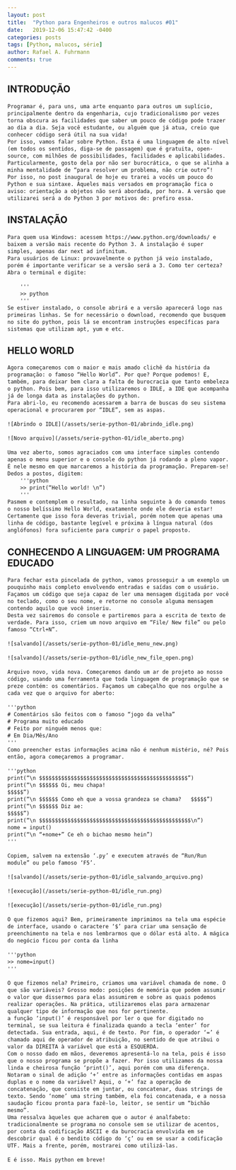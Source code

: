 ```yaml
---
layout: post
title:  "Python para Engenheiros e outros malucos #01"
date:   2019-12-06 15:47:42 -0400
categories: posts
tags: [Python, malucos, série]
author: Rafael A. Fuhrmann
comments: true
---
```


## INTRODUÇÃO

	Programar é, para uns, uma arte enquanto para outros um suplício, principalmente dentro da engenharia, cujo tradicionalismo por vezes torna obscura as facilidades que saber um pouco de código pode trazer ao dia a dia. Seja você estudante, ou alguém que já atua, creio que conhecer código será útil na sua vida!
    Por isso, vamos falar sobre Python. Esta é uma linguagem de alto nível (em todos os sentidos, diga-se de passagem) que é gratuita, open-source, com milhões de possibilidades, facilidades e aplicabilidades. Particularmente, gosto dela por não ser burocrática, o que se alinha a minha mentalidade de “para resolver um problema, não crie outro”!
    Por isso, no post inaugural de hoje eu trarei a vocês um pouco do Python e sua sintaxe. Àqueles mais versados em programação fica o aviso: orientação a objetos não será abordada, por hora. A versão que utilizarei será a do Python 3 por motivos de: prefiro essa.

## INSTALAÇÃO

	Para quem usa Windows: acessem https://www.python.org/downloads/ e baixem a versão mais recente do Python 3. A instalação é super simples, apenas dar next ad infinitum.
    Para usuários de Linux: provavelmente o python já veio instalado, porém é importante verificar se a versão será a 3. Como ter certeza? Abra o terminal e digite:

		'''
		>> python
		'''
    Se estiver instalado, o console abrirá e a versão aparecerá logo nas primeiras linhas. Se for necessário o download, recomendo que busquem no site do python, pois lá se encontram instruções específicas para sistemas que utilizam apt, yum e etc.

## HELLO WORLD
    
    Agora começaremos com o maior e mais amado clichê da história da programação: o famoso “Hello World”. Por que? Porque podemos! E, também, para deixar bem clara a falta de burocracia que tanto embeleza o python. Pois bem, para isso utilizaremos o IDLE, a IDE que acompanha já de longa data as instalações do python.
    Para abri-lo, eu recomendo acessarem a barra de buscas do seu sistema operacional e procurarem por “IDLE”, sem as aspas.

	![Abrindo o IDLE](/assets/serie-python-01/abrindo_idle.png)
	
	![Novo arquivo](/assets/serie-python-01/idle_aberto.png)

    Uma vez aberto, somos agraciados com uma interface simples contendo apenas o menu superior e o console do python já rodando a pleno vapor. É nele mesmo em que marcaremos a história da programação. Preparem-se! Dedos a postos, digitem:
		'''python
		>> print(“Hello world! \n”)
		'''
    Pasmem e contemplem o resultado, na linha seguinte à do comando temos o nosso belíssimo Hello World, exatamente onde ele deveria estar! Certamente que isso fora deveras trivial, porém notem que apenas uma linha de código, bastante legível e próxima à língua natural (dos anglófonos) fora suficiente para cumprir o papel proposto.

## CONHECENDO A LINGUAGEM: UM PROGRAMA EDUCADO

    Para fechar esta pincelada de python, vamos prosseguir a um exemplo um pouquinho mais completo envolvendo entradas e saídas com o usuário. Façamos um código que seja capaz de ler uma mensagem digitada por você no teclado, como o seu nome, e retorne no console alguma mensagem contendo aquilo que você inseriu.
    Desta vez sairemos do console e partiremos para a escrita de texto de verdade. Para isso, criem um novo arquivo em “File/ New file” ou pelo famoso “Ctrl+N”.

	![salvando](/assets/serie-python-01/idle_menu_new.png)
	
	![salvando](/assets/serie-python-01/idle_new_file_open.png)

    Arquivo novo, vida nova. Começaremos dando um ar de projeto ao nosso código, usando uma ferramenta que toda linguagem de programação que se preze contém: os comentários. Façamos um cabeçalho que nos orgulhe a cada vez que o arquivo for aberto:

	'''python
	# Comentários são feitos com o famoso “jogo da velha”
	# Programa muito educado
	# Feito por ninguém menos que:
	# Em Dia/Mês/Ano
	'''
    Como preencher estas informações acima não é nenhum mistério, né? Pois então, agora começaremos a programar.
	
	'''python
	print(“\n $$$$$$$$$$$$$$$$$$$$$$$$$$$$$$$$$$$$$$$$$$$$$$$”)
	print(“\n $$$$$$ Oi, meu chapa!                                              $$$$$”)
	print(“\n $$$$$$ Como eh que a vossa grandeza se chama?   $$$$$”)
	print(“\n $$$$$$ Diz ae:                                                             $$$$$”)
	print(“\n $$$$$$$$$$$$$$$$$$$$$$$$$$$$$$$$$$$$$$$$$$$$$$$$\n”)
	nome = input()
	print(“\n “+nome+” Ce eh o bichao mesmo hein”)
	'''
	
    Copiem, salvem na extensão ‘.py’ e executem através de “Run/Run module” ou pelo famoso ‘F5’. 
	
	![salvando](/assets/serie-python-01/idle_salvando_arquivo.png)
	
	![execução](/assets/serie-python-01/idle_run.png)
	
	![execução](/assets/serie-python-01/idle_run.png)

    O que fizemos aqui? Bem, primeiramente imprimimos na tela uma espécie de interface, usando o caractere ‘$’ para criar uma sensação de preenchimento na tela e nos lembrarmos que o dólar está alto. A mágica do negócio ficou por conta da linha
	
	'''python
	>> nome=input()
	'''

    O que fizemos nela? Primeiro, criamos uma variável chamada de nome. O que são variáveis? Grosso modo: posições de memória que podem assumir o valor que dissermos para elas assumirem e sobre as quais podemos realizar operações. Na prática, utilizaremos elas para armazenar qualquer tipo de informação que nos for pertinente.
    a função ‘input()’ é responsável por ler o que for digitado no terminal, se sua leitura é finalizada quando a tecla ‘enter’ for detectada. Sua entrada, aqui, é de texto. Por fim, o operador ‘=’ é chamado aqui de operador de atribuição, no sentido de que atribui o valor da DIREITA à variável que está a ESQUERDA.
    Com o nosso dado em mãos, deveremos apresentá-lo na tela, pois é isso que o nosso programa se propõe a fazer. Por isso utilizamos da nossa linda e cheirosa função ‘print()’, aqui porém com uma diferença.
    Notaram o sinal de adição ‘+’ entre as informações contidas em aspas duplas e o nome da variável? Aqui, o ‘+’ faz a operação de concatenação, que consiste em juntar, ou concatenar, duas strings de texto. Sendo ‘nome’ uma string também, ela foi concatenada, e a nossa saudação ficou pronta para fazê-lo, leitor, se sentir um “bichão mesmo”.
    Uma ressalva àqueles que acharem que o autor é analfabeto: tradicionalmente se programa no console sem se utilizar de acentos, por conta da codificação ASCII e da burocracia envolvida em se descobrir qual é o bendito código do ‘ç’ ou em se usar a codificação UTF. Mais a frente, porém, mostrarei como utilizá-las.
    
	E é isso. Mais python em breve!

